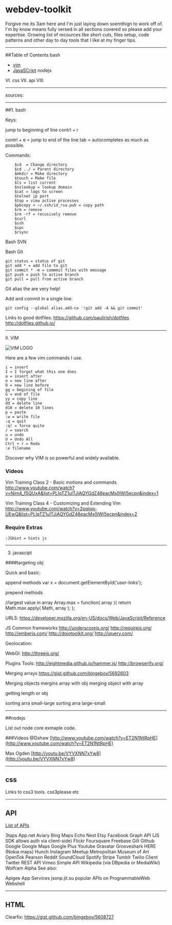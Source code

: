 webdev-toolkit
==============
Forgive me its 3am here and I'm just laying down soemthign to work off of. I'm by know means fully versed in all sections covered so please add your expertise.
Growing list of recources like short cuts, files setup, code patterns and other day to day tools that I like at my finger tips.

***
##Table of Contents
bash
- [vim](#vim)
- [JavaSCript](#javascript)
nodejs

VI. css
VII. api
VIII.


***

sources:




***
##1. bash

Keys:

jump to beginning of line
    contrl + r 

contrl + e = jump to end of the line
tab = autocompletes as much as possible.

Commands:
``` 
    $cd  = Change directory
    $cd ../ = Parent directory
    $mkdir = Make directory
    $touch = Make file
    $ls = list current 
    $nslookup = lookup domain
    $cat = logs to screen
    $telnet ip port
    $top = view active processes
    $pbcopy < ~/.ssh/id_rsa.pub = copy path
    $rm = remove
    $rm -rf = recusively remove
    $curl
    $ssh
    $spc
	$rsync
``` 



Bash SVN

Bash Git

``` 
git status = status of git
git add * = add file to git
git commit * -m = commmit files with emssage
git push = push to active branch
git pull = pull from active branch

``` 
Git alias the are very help!

Add and commit in a single line:

``` 
git config --global alias.add-co '!git add -A && git commit'

``` 

Links to good dotfiles:
https://github.com/paulirish/dotfiles
http://dotfiles.github.io/

***

 II. VIM
 
 ![VIM LOGO](http://www.math.cmu.edu/~gautam/share/vim.png)
 
 Here are a few vim commands I use.

``` 
i = insert
I = I forgot what this one does
a = insert after
o = new line after
O = new line before
gg = begining of file
G = end of file
yy = copy line
dd = delete line
d10 = delete 10 lines
p = paste
:w = write file
:q = quit
:q! = force quite
/ = search
u = undo
U = Undo All
Ctrl + r = Redo
:e filename

``` 

Discover why VIM is so powerful and widely available. 

### Videos
Vim Training Class 2 - Basic motions and commands
<http://www.youtube.com/watch?v=Nim4_f5QUxA&list=PLlqTZ1ulTJiAQYGdZ48eacMs0IWi5ecpn&index=1>

Vim Training Class 4 - Customizing and Extending Vim
<http://www.youtube.com/watch?v=2pqipq-UEwQ&list=PLlqTZ1ulTJiAQYGdZ48eacMs0IWi5ecpn&index=2>



### Require Extras
``` 
:JSHint = hints js

``` 

***

3. javascipt 

####targeting obj

Quick and basic:

append methods 
var x = document.getElementById('user-links');

prepend methods


//largest value in array
Array.max = function( array ){
    return Math.max.apply( Math, array );
};

URLS:
https://developer.mozilla.org/en-US/docs/Web/JavaScript/Reference

JS Common frameworks
http://underscorejs.org/
http://requirejs.org/
http://emberjs.com/
http://dojotoolkit.org/
http://jquery.com/

Geolocation:

WebGl:
http://threejs.org/

Plugins Tools:
http://eightmedia.github.io/hammer.js/
http://browserify.org/

Merging arrays
https://gist.github.com/bingeboy/5692603

Merging objects
mergins array with obj
merging object with array

getting length or obj

sorting arra small-large
sorting arra large-small

***

##nodejs


List out node core exmaple code.

###Videos
@Dshaw
[http://www.youtube.com/watch?v=ET2N1NtRpHE](http://www.youtube.com/watch?v=ET2N1NtRpHE)

Max Ogden
[http://youtu.be/VYVXNN7xYw8](http://youtu.be/VYVXNN7xYw8)



***

## css

Links to css3 tools.
css3please etc




***

## API

[List of APIs](https://gist.github.com/afeld/4952991)

3taps
App.net
Aviary
Bing Maps
Echo Nest
Etsy
Facebook Graph API (JS SDK allows auth via client-side)
Flickr
Foursquare
Freebase
Gilt
Github
Google
Google Maps
Google Plus
Youtube
Gravatar
Grooveshark
HERE (Nokia maps)
Hunch
Instagram
Meetup
Metropolitan Museum of Art
OpenTok
Pearson
Reddit
SoundCloud
Spotify
Stripe
Tumblr
Twilio Client
Twitter REST API
Vimeo Simple API
Wikipedia (via DBpedia or MediaWiki)
Wolfram Alpha
See also:

Apigee App Services
jsonp.jit.su
popular APIs on ProgrammableWeb
Webshell


*** 

## HTML

Clearfix:
https://gist.github.com/bingeboy/5608727


